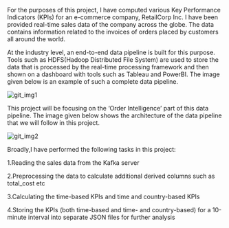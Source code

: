 For the purposes of this project, I have  computed various Key Performance Indicators (KPIs) for an e-commerce company, RetailCorp Inc. I have been provided real-time sales data of the company across the globe. The data contains information related to the invoices of orders placed by customers all around the world. 

 

At the industry level, an end-to-end data pipeline is built for this purpose. Tools such as HDFS(Hadoop Distributed File System) are used to store the data that is processed by the real-time processing framework and then shown on a dashboard with tools such as Tableau and PowerBI. The image given below is an example of such a complete data pipeline.

![git_img1](https://github.com/Mohammed-Zeeshaan-Saqeeb/Retail-Data-Analysis--Using-Pyspark-Kafka-Hadoop/assets/77388869/6c5371d0-b3fd-4763-a4d4-f926eea4077b)


This project will be focusing on the ‘Order Intelligence’ part of this data pipeline. 
The image given below shows the architecture of the data pipeline that we will follow in this project.

![git_img2](https://github.com/Mohammed-Zeeshaan-Saqeeb/Retail-Data-Analysis--Using-Pyspark-Kafka-Hadoop/assets/77388869/64d8f82a-4b87-4d6f-97a5-451ed2648f17)


Broadly,I have performed the following tasks in this project:

1.Reading the sales data from the Kafka server

2.Preprocessing the data to calculate additional derived columns such as total_cost etc

3.Calculating the time-based KPIs and time and country-based KPIs

4.Storing the KPIs (both time-based and time- and country-based) for a 10-minute interval into separate JSON files for further analysis
